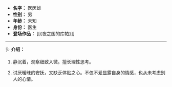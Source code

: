 
- **名字：** 医医雄
- **性别：** 男
- **年龄：** 未知
- **身份：** 医生
- **登场作品：** [[《夜之国的库帕》]]

---

🩺 **介绍：** 

1. 静沉着，观察细致入微。擅长理性思考。

2. 讨厌暧昧的安抚，又缺乏体贴之心。不仅不爱显露自身的情感，也从未考虑别人的心情。
